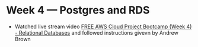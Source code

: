 # Week 4 — Postgres and RDS

- Watched live stream video [FREE AWS Cloud Project Bootcamp (Week 4) - Relational Databases](https://www.youtube.com/live/EtD7Kv5YCUs?feature=share) and followed instructions givevn by Andrew Brown

